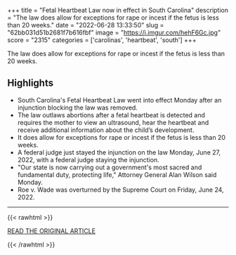 +++
title = "Fetal Heartbeat Law now in effect in South Carolina"
description = "The law does allow for exceptions for rape or incest if the fetus is less than 20 weeks."
date = "2022-06-28 13:33:50"
slug = "62bb031d51b2681f7b616fbf"
image = "https://i.imgur.com/hehF6Gc.jpg"
score = "2315"
categories = ['carolinas', 'heartbeat', 'south']
+++

The law does allow for exceptions for rape or incest if the fetus is less than 20 weeks.

## Highlights

- South Carolina's Fetal Heartbeat Law went into effect Monday after an injunction blocking the law was removed.
- The law outlaws abortions after a fetal heartbeat is detected and requires the mother to view an ultrasound, hear the heartbeat and receive additional information about the child’s development.
- It does allow for exceptions for rape or incest if the fetus is less than 20 weeks.
- A federal judge just stayed the injunction on the law Monday, June 27, 2022, with a federal judge staying the injunction.
- "Our state is now carrying out a government's most sacred and fundamental duty, protecting life," Attorney General Alan Wilson said Monday.
- Roe v. Wade was overturned by the Supreme Court on Friday, June 24, 2022.

---

{{< rawhtml >}}
  <p class="article-category">
    <a target="_blank" href="https://www.wistv.com/2022/06/27/fetal-heartbeat-law-now-effect-south-carolina/">READ THE ORIGINAL ARTICLE</a>
  </p>
{{< /rawhtml >}}
